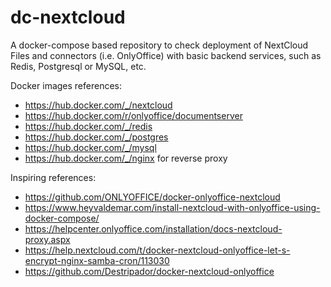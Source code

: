 # dc-nextcloud
A docker-compose based repository to check deployment of NextCloud Files and connectors (i.e. OnlyOffice) with basic backend services, such as Redis, Postgresql or MySQL, etc.

Docker images references:
- <https://hub.docker.com/_/nextcloud>
- <https://hub.docker.com/r/onlyoffice/documentserver>
- <https://hub.docker.com/_/redis>
- <https://hub.docker.com/_/postgres>
- <https://hub.docker.com/_/mysql>
- <https://hub.docker.com/_/nginx> for reverse proxy

Inspiring references:
- <https://github.com/ONLYOFFICE/docker-onlyoffice-nextcloud>
- <https://www.heyvaldemar.com/install-nextcloud-with-onlyoffice-using-docker-compose/>
- <https://helpcenter.onlyoffice.com/installation/docs-nextcloud-proxy.aspx>
- <https://help.nextcloud.com/t/docker-nextcloud-onlyoffice-let-s-encrypt-nginx-samba-cron/113030>
- <https://github.com/Destripador/docker-nextcloud-onlyoffice>
